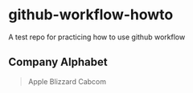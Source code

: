 # github-workflow-howto
A test repo for practicing how to use github workflow 
## Company Alphabet
> Apple
> Blizzard
> Cabcom

